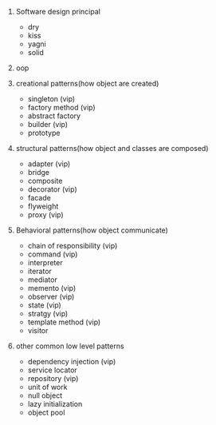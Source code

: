 1. Software design principal
    * dry
    * kiss
    * yagni
    * solid
2. oop
3. creational patterns(how object are created)
    * singleton (vip)
    * factory method (vip)
    * abstract factory
    * builder (vip)
    * prototype

4. structural patterns(how object and classes are composed)
    * adapter (vip)
    * bridge
    * composite
    * decorator (vip)
    * facade
    * flyweight
    * proxy (vip)

5. Behavioral patterns(how object communicate)
    * chain of responsibility (vip)
    * command (vip)
    * interpreter
    * iterator
    * mediator
    * memento (vip)
    * observer (vip)
    * state (vip)
    * stratgy (vip)
    * template method (vip)
    * visitor

6. other common low level patterns
    * dependency injection (vip)
    * service locator
    * repository (vip)
    * unit of work
    * null object
    * lazy initialization
    * object pool



